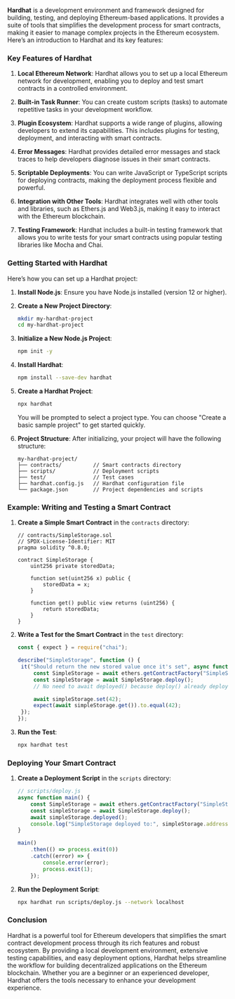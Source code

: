 **Hardhat** is a development environment and framework designed for building, testing, and deploying Ethereum-based applications. It provides a suite of tools that simplifies the development process for smart contracts, making it easier to manage complex projects in the Ethereum ecosystem. Here’s an introduction to Hardhat and its key features:

### Key Features of Hardhat

1. **Local Ethereum Network**: Hardhat allows you to set up a local Ethereum network for development, enabling you to deploy and test smart contracts in a controlled environment.

2. **Built-in Task Runner**: You can create custom scripts (tasks) to automate repetitive tasks in your development workflow.

3. **Plugin Ecosystem**: Hardhat supports a wide range of plugins, allowing developers to extend its capabilities. This includes plugins for testing, deployment, and interacting with smart contracts.

4. **Error Messages**: Hardhat provides detailed error messages and stack traces to help developers diagnose issues in their smart contracts.

5. **Scriptable Deployments**: You can write JavaScript or TypeScript scripts for deploying contracts, making the deployment process flexible and powerful.

6. **Integration with Other Tools**: Hardhat integrates well with other tools and libraries, such as Ethers.js and Web3.js, making it easy to interact with the Ethereum blockchain.

7. **Testing Framework**: Hardhat includes a built-in testing framework that allows you to write tests for your smart contracts using popular testing libraries like Mocha and Chai.

### Getting Started with Hardhat

Here’s how you can set up a Hardhat project:

1. **Install Node.js**: Ensure you have Node.js installed (version 12 or higher).

2. **Create a New Project Directory**:
   ```bash
   mkdir my-hardhat-project
   cd my-hardhat-project
   ```

3. **Initialize a New Node.js Project**:
   ```bash
   npm init -y
   ```

4. **Install Hardhat**:
   ```bash
   npm install --save-dev hardhat
   ```

5. **Create a Hardhat Project**:
   ```bash
   npx hardhat
   ```
   You will be prompted to select a project type. You can choose "Create a basic sample project" to get started quickly.

6. **Project Structure**: After initializing, your project will have the following structure:
   ```
   my-hardhat-project/
   ├── contracts/          // Smart contracts directory
   ├── scripts/            // Deployment scripts
   ├── test/               // Test cases
   ├── hardhat.config.js   // Hardhat configuration file
   └── package.json        // Project dependencies and scripts
   ```

### Example: Writing and Testing a Smart Contract

1. **Create a Simple Smart Contract** in the `contracts` directory:
   ```solidity
   // contracts/SimpleStorage.sol
   // SPDX-License-Identifier: MIT
   pragma solidity ^0.8.0;

   contract SimpleStorage {
       uint256 private storedData;

       function set(uint256 x) public {
           storedData = x;
       }

       function get() public view returns (uint256) {
           return storedData;
       }
   }
   ```

2. **Write a Test for the Smart Contract** in the `test` directory:
   ```javascript
   const { expect } = require("chai");

   describe("SimpleStorage", function () {
    it("Should return the new stored value once it's set", async function () {
        const SimpleStorage = await ethers.getContractFactory("SimpleStorage");
        const simpleStorage = await SimpleStorage.deploy();
        // No need to await deployed() because deploy() already deploys it.

        await simpleStorage.set(42);
        expect(await simpleStorage.get()).to.equal(42);
    });
   });

   ```

3. **Run the Test**:
   ```bash
   npx hardhat test
   ```

### Deploying Your Smart Contract

1. **Create a Deployment Script** in the `scripts` directory:
   ```javascript
   // scripts/deploy.js
   async function main() {
       const SimpleStorage = await ethers.getContractFactory("SimpleStorage");
       const simpleStorage = await SimpleStorage.deploy();
       await simpleStorage.deployed();
       console.log("SimpleStorage deployed to:", simpleStorage.address);
   }

   main()
       .then(() => process.exit(0))
       .catch((error) => {
           console.error(error);
           process.exit(1);
       });
   ```

2. **Run the Deployment Script**:
   ```bash
   npx hardhat run scripts/deploy.js --network localhost
   ```

### Conclusion

Hardhat is a powerful tool for Ethereum developers that simplifies the smart contract development process through its rich features and robust ecosystem. By providing a local development environment, extensive testing capabilities, and easy deployment options, Hardhat helps streamline the workflow for building decentralized applications on the Ethereum blockchain. Whether you are a beginner or an experienced developer, Hardhat offers the tools necessary to enhance your development experience.
